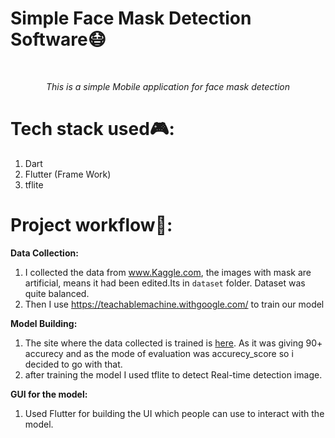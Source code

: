 <p align="center">
<h1>Simple Face Mask Detection Software😷</h1>
<br/>
</p>

<p align="center">
<i>This is a simple Mobile application for face mask detection </i>
</p>

# Tech stack used🎮:
1. Dart
2. Flutter (Frame Work)
3. tflite

# Project workflow📌:
**Data Collection:**
1. I collected the data from www.Kaggle.com, the images with mask are artificial, means it had been edited.Its in `dataset` folder. Dataset was quite balanced.
2. Then I use https://teachablemachine.withgoogle.com/ to train our model

**Model Building:**
1. The site where the data collected is trained is [here](https://teachablemachine.withgoogle.com/train/image). As it was giving 90+ accurecy and as the mode of evaluation was accurecy_score so i decided to go with that. 
2. after training the model I used tflite to detect Real-time detection image.


**GUI for the model:**
1. Used Flutter for building the UI which people can use to interact with the model.
